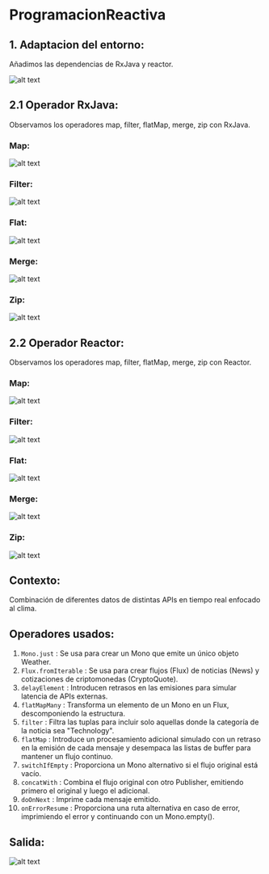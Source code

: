 # ProgramacionReactiva
## 1. Adaptacion del entorno:

Añadimos las dependencias de RxJava y reactor.

![alt text](img/Configuración.png "Logo Title Text 1")

## 2.1 Operador RxJava:

Observamos los operadores map, filter, flatMap, merge, zip con RxJava.

### Map:

![alt text](img/MapRx.png "Logo Title Text 2")

### Filter:

![alt text](img/FilterRx.png "Logo Title Text 3")

### Flat:

![alt text](img/FlatRx.png "Logo Title Text 4")

### Merge:

![alt text](img/MergeRx.png "Logo Title Text 5")

### Zip:

![alt text](img/ZipRx.png "Logo Title Text 6")

## 2.2 Operador Reactor:

Observamos los operadores map, filter, flatMap, merge, zip con Reactor.

### Map:

![alt text](img/MapReactor.png "Logo Title Text 7")

### Filter:

![alt text](img/FilterReactor.png "Logo Title Text 8")

### Flat:

![alt text](img/FlatReactor.png "Logo Title Text 9")

### Merge:

![alt text](img/MergeReactor.png "Logo Title Text 10")

### Zip:

![alt text](img/ZipReactor.png "Logo Title Text 11")

## Contexto: 

Combinación de diferentes datos de distintas APIs en tiempo real enfocado al clima.

## Operadores usados:

1. `Mono.just` : Se usa para crear un Mono que emite un único objeto Weather.
2. `Flux.fromIterable` : Se usa para crear flujos (Flux) de noticias (News) y cotizaciones de criptomonedas (CryptoQuote).
3. `delayElement` : Introducen retrasos en las emisiones para simular latencia de APIs externas.
4. `flatMapMany` : Transforma un elemento de un Mono en un Flux, descomponiendo la estructura.
5. `filter` : Filtra las tuplas para incluir solo aquellas donde la categoría de la noticia sea "Technology".
6. `flatMap` : Introduce un procesamiento adicional simulado con un retraso en la emisión de cada mensaje y desempaca las listas de buffer para mantener un flujo continuo.
7. `switchIfEmpty` : Proporciona un Mono alternativo si el flujo original está vacío.
8. `concatWith` : Combina el flujo original con otro Publisher, emitiendo primero el original y luego el adicional.
9. `doOnNext` : Imprime cada mensaje emitido.
10. `onErrorResume` : Proporciona una ruta alternativa en caso de error, imprimiendo el error y continuando con un Mono.empty().

## Salida: 

![alt text](img/Salida.png "Logo Title Text 12")